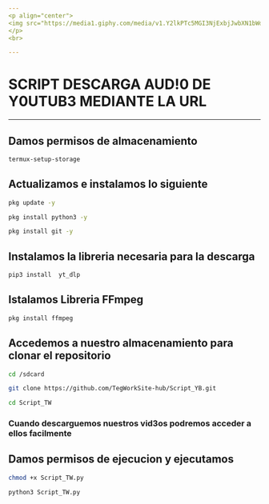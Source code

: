```yaml
---
<p align="center">
<img src="https://media1.giphy.com/media/v1.Y2lkPTc5MGI3NjExbjJwbXN1bWdwa2RzZHlidTNyZ3VjdjBkaHJzcGF3Y2JqdW45YWIwaCZlcD12MV9pbnRlcm5hbF9naWZfYnlfaWQmY3Q9Zw/tHIRLHtNwxpjIFqPdV/giphy.gif" width="260" height="260"/>
</p>
<br>

---
```


# SCRIPT DESCARGA AUD!0 DE Y0UTUB3 MEDIANTE LA URL

---

## Damos permisos de almacenamiento
```bash
termux-setup-storage
```
## Actualizamos e instalamos lo siguiente 
```bash
pkg update -y
```
```bash
pkg install python3 -y
```
```bash
pkg install git -y
```

## Instalamos la libreria necesaria para la descarga
```bash
pip3 install  yt_dlp
```
## Istalamos Libreria FFmpeg
```bash
pkg install ffmpeg
```
## Accedemos a nuestro almacenamiento para clonar el repositorio
```bash
cd /sdcard
```
```bash
git clone https://github.com/TegWorkSite-hub/Script_YB.git
```
```bash
cd Script_TW
```
### Cuando descarguemos nuestros vid3os podremos acceder a ellos facilmente
## Damos permisos de ejecucion y ejecutamos
```bash
chmod +x Script_TW.py
```
```bash
python3 Script_TW.py
```
